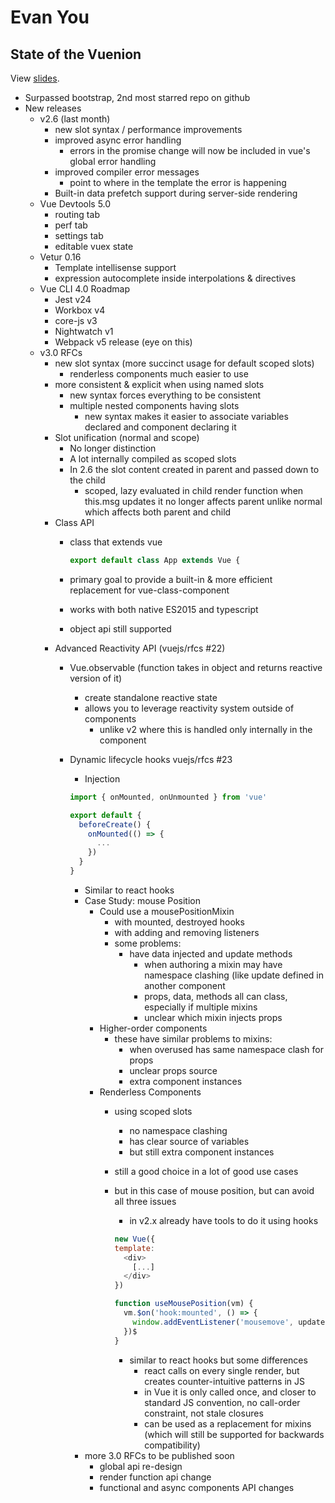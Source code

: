 # Evan You

## State of the Vuenion

View [slides](https://docs.google.com/presentation/d/1EUUu_djeNWa8kRF_uQ0DWReSpoIQn2xXCLh5A-6YdLg/edit?usp=sharing).

- Surpassed bootstrap, 2nd most starred repo on github
- New releases
  - v2.6 (last month)
    - new slot syntax / performance improvements
    - improved async error handling
      - errors in the promise change will now be included in vue's global error handling
    - improved compiler error messages
      - point to where in the template the error is happening
    - Built-in data prefetch support during server-side rendering
  - Vue Devtools 5.0
    - routing tab
    - perf tab
    - settings tab
    - editable vuex state
  - Vetur 0.16
    - Template intellisense support
    - expression autocomplete inside interpolations & directives
  - Vue CLI 4.0 Roadmap
    - Jest v24
    - Workbox v4
    - core-js v3
    - Nightwatch v1
    - Webpack v5 release (eye on this)
  - v3.0 RFCs
    - new slot syntax (more succinct usage for default scoped slots)
      - renderless components much easier to use
    - more consistent & explicit when using named slots
      - new syntax forces everything to be consistent
      - multiple nested components having slots
        - new syntax makes it easier to associate variables declared and component declaring it
    - Slot unification (normal and scope)
      - No longer distinction
      - A lot internally compiled as scoped slots
      - In 2.6 the slot content created in parent and passed down to the child
        - scoped, lazy evaluated in child render function when this.msg updates it no longer affects parent unlike normal which affects both parent and child
    - Class API
      - class that extends vue

        ```javascript
        export default class App extends Vue {
        ```

      - primary goal to provide a built-in & more efficient replacement for vue-class-component
      - works with both native ES2015 and typescript
      - object api still supported
    - Advanced Reactivity API (vuejs/rfcs #22)
      - Vue.observable (function takes in object and returns reactive version of it)
        - create standalone reactive state
        - allows you to leverage reactivity system outside of components
          - unlike v2 where this is handled only internally in the component
      - Dynamic lifecycle hooks vuejs/rfcs #23
        - Injection

        ```javascript
        import { onMounted, onUnmounted } from 'vue'

        export default {
          beforeCreate() {
            onMounted(() => {
              ...
            })
          }
        }
        ```

        - Similar to react hooks
        - Case Study: mouse Position
          - Could use a mousePositionMixin
            - with mounted, destroyed hooks
            - with adding and removing listeners
            - some problems:
              - have data injected and update methods
                - when authoring a mixin may have namespace clashing (like update defined in another component
                - props, data, methods all can class, especially if multiple mixins
                - unclear which mixin injects props
          - Higher-order components
            - these have similar problems to mixins:
              - when overused has same namespace clash for props
              - unclear props source
              - extra component instances
          - Renderless Components
            - using scoped slots
              - no namespace clashing
              - has clear source of variables
              - but still extra component instances
            - still a good choice in a lot of good use cases
            - but in this case of mouse position, but can avoid all three issues
              - in v2.x already have tools to do it using hooks

              ```javascript
              new Vue({
              template:
                <div>
                  [...]
                </div>
              })

              function useMousePosition(vm) {
                vm.$on('hook:mounted', () => {
                  window.addEventListener('mousemove', update)
                })$
              }
              ```

              - similar to react hooks but some differences
                - react calls on every single render, but creates counter-intuitive patterns in JS
                - in Vue it is only called once, and closer to standard JS convention, no call-order constraint, not stale closures
                - can be used as a replacement for mixins (which will still be supported for backwards compatibility)
        - more 3.0 RFCs to be published soon
          - global api re-design
          - render function api change
          - functional and async components API changes
